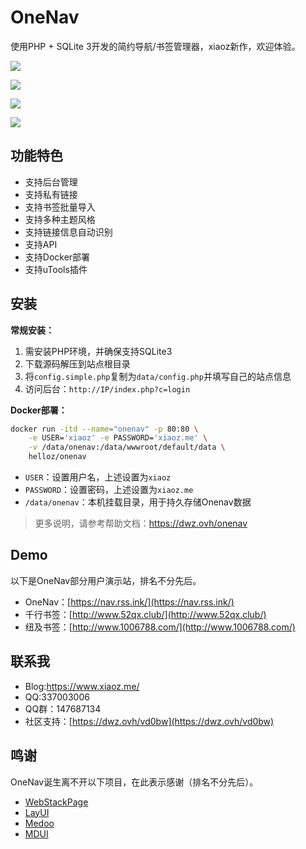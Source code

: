 # OneNav
使用PHP + SQLite 3开发的简约导航/书签管理器，xiaoz新作，欢迎体验。

![](https://i.bmp.ovh/imgs/2020/12/40f222b7da7a89c9.png)

![](https://i.bmp.ovh/imgs/2021/04/5c46f84f158d8d3a.png)

![](https://i.bmp.ovh/imgs/2020/12/7a1eee25c16d2d81.png)

![](https://i.bmp.ovh/imgs/2020/12/abba0af566f3c16a.png)

## 功能特色

* 支持后台管理
* 支持私有链接
* 支持书签批量导入
* 支持多种主题风格
* 支持链接信息自动识别
* 支持API
* 支持Docker部署
* 支持uTools插件

## 安装

**常规安装：**

1. 需安装PHP环境，并确保支持SQLite3
2. 下载源码解压到站点根目录
3. 将`config.simple.php`复制为`data/config.php`并填写自己的站点信息
5. 访问后台：`http://IP/index.php?c=login`

**Docker部署：**

```bash
docker run -itd --name="onenav" -p 80:80 \
    -e USER='xiaoz' -e PASSWORD='xiaoz.me' \
    -v /data/onenav:/data/wwwroot/default/data \
    helloz/onenav
```

* `USER`：设置用户名，上述设置为`xiaoz`
* `PASSWORD`：设置密码，上述设置为`xiaoz.me`
* `/data/onenav`：本机挂载目录，用于持久存储Onenav数据

> 更多说明，请参考帮助文档：https://dwz.ovh/onenav

## Demo

以下是OneNav部分用户演示站，排名不分先后。

* OneNav：[https://nav.rss.ink/](https://nav.rss.ink/)
* 千行书签：[http://www.52qx.club/](http://www.52qx.club/)
* 纽及书签：[http://www.1006788.com/](http://www.1006788.com/)

## 联系我

* Blog:https://www.xiaoz.me/
* QQ:337003006
* QQ群：147687134
* 社区支持：[https://dwz.ovh/vd0bw](https://dwz.ovh/vd0bw)

## 鸣谢

OneNav诞生离不开以下项目，在此表示感谢（排名不分先后）。

* [WebStackPage](https://github.com/WebStackPage/WebStackPage.github.io)
* [LayUI](https://github.com/sentsin/layui)
* [Medoo](https://github.com/catfan/Medoo)
* [MDUI](https://github.com/zdhxiong/mdui)
